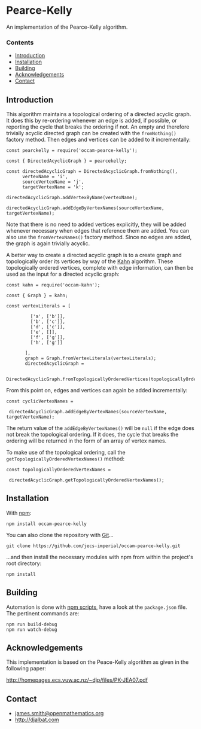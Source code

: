 # Pearce-Kelly

An implementation of the Pearce-Kelly algorithm.

### Contents

- [Introduction](#introduction)
- [Installation](#installation)
- [Building](#building)
- [Acknowledgements](#acknowledgements)
- [Contact](#contact)

## Introduction

This algorithm maintains a topological ordering of a directed acyclic graph. It does this by re-ordering whenever an edge is added, if possible, or reporting the cycle that breaks the ordering if not. An empty and therefore trivially acyclic directed graph can be created with the `fromNothing()` factory method. Then edges and vertices can be added to it incrementally: 

    const pearckelly = require('occam-pearce-kelly');

    const { DirectedAcyclicGraph } = pearcekelly;

    const directedAcyclicGraph = DirectedAcyclicGraph.fromNothing(),
          vertexName = 'i',
          sourceVertexName = 'j',
          targetVertexName = 'k';
            
    directedAcyclicGraph.addVertexByName(vertexName);    
    
    directedAcyclicGraph.addEdgeByVertexNames(sourceVertexName, targetVertexName);

Note that there is no need to added vertices explicitly, they will be added whenever necessary when edges that reference them are added.  You can also use the `fromVertexNames()` factory method. Since no edges are added, the graph is again trivially acyclic. 

A better way to create a directed acyclic graph is to a create graph and topologically order its vertices by way of the [Kahn](https://github.com/occam-proof-assistant/Kahn) algorithm. These topologically ordered vertices, complete with edge information, can then be used as the input for a directed acyclic graph:
    
    const kahn = require('occam-kahn');

    const { Graph } = kahn;

    const vertexLiterals = [
                               
             ['a', ['b']],
             ['b', ['c']],
             ['d', ['c']],
             ['e', []],
             ['f', ['g']],
             ['h', ['g']]
             
           ],
           graph = Graph.fromVertexLiterals(vertexLiterals);
           directedAcyclicGraph = 
           
             DirectedAcyclicGraph.fromTopologicallyOrderedVertices(topologicallyOrderedVertices);
            
From this point on, edges and vertices can again be added incrementally:

    const cyclicVertexNames = 
    
     directedAcyclicGraph.addEdgeByVertexNames(sourceVertexName, targetVertexName);
        
The return value of the `addEdgeByVertexNames()` will be `null` if the edge does not break the topological ordering. If it does, the cycle that breaks the ordering will be returned in the form of an array of vertex names.

To make use of the topological ordering, call the `getTopologicallyOrderedVertexNames()` method:

    const topologicallyOrderedVertexNames = 
    
     directedAcyclicGraph.getTopologicallyOrderedVertexNames();

## Installation

With [npm](https://www.npmjs.com/):

    npm install occam-pearce-kelly

You can also clone the repository with [Git](https://git-scm.com/)...

    git clone https://github.com/jecs-imperial/occam-pearce-kelly.git

...and then install the necessary modules with npm from within the project's root directory:

    npm install

## Building

Automation is done with [npm scripts](https://docs.npmjs.com/misc/scripts), have a look at the `package.json` file. The pertinent commands are:

    npm run build-debug
    npm run watch-debug

## Acknowledgements

This implementation is based on the Peace-Kelly algorithm as given in the following paper:

http://homepages.ecs.vuw.ac.nz/~djp/files/PK-JEA07.pdf

## Contact

* james.smith@openmathematics.org
* http://djalbat.com
